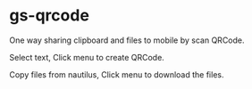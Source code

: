 # gs-qrcode

One way sharing clipboard and files to mobile by scan QRCode.

Select text, Click menu to create QRCode.

Copy files from nautilus, Click menu to download the files.

